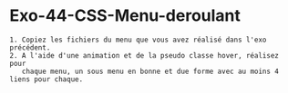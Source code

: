 # Exo-44-CSS-Menu-deroulant

    1. Copiez les fichiers du menu que vous avez réalisé dans l'exo précédent.
    2. A l'aide d'une animation et de la pseudo classe hover, réalisez pour 
       chaque menu, un sous menu en bonne et due forme avec au moins 4 liens pour chaque.
